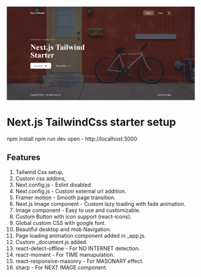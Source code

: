 ![Cover](/public/assets/preview.png)

# Next.js TailwindCss starter setup

npm install
npm run dev
open - http://localhost:3000

## Features

1. Tailwind Css setup,
2. Custom css addons,
3. Next.config.js - Eslint disabled
4. Next.config.js - Custom external url addition.
5. Framer motion - Smooth page transition.
6. Next.js Image component - Custom lazy loading with fade animation.
7. Image component - Easy to use and customizable.
8. Custom Button with icon support (react-icons).
9. Global custom CSS with google font.
10. Beautiful desktop and mob Navigation.
11. Page loading animation component added in \_app.js.
12. Custom \_document.js added.
13. react-detect-offline - For NO INTERNET detection.
14. react-moment - For TIME manupulation.
15. react-responsive-masonry - For MASONARY effect.
16. sharp - For NEXT IMAGE component.

